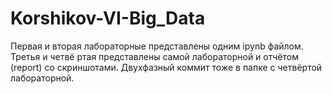 # Korshikov-VI-Big_Data
Первая и вторая лабораторные представлены одним ipynb файлом. Третья и четвё  ртая представлены самой лабораторной и отчётом (report) со скриншотами. Двухфазный коммит тоже в папке с четвёртой лабораторной.
